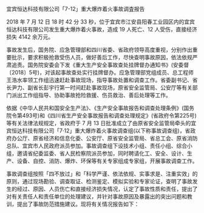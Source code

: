 宜宾恒达科技有限公司「7-12」重大爆炸着火事故调査报告

2018 年 7 月 12 日 18 时 42 分 33 秒，位于宜宾市江安县阳春工业园区内的宜宾恒达科技有限公司发生重大爆炸着火事故，造成 19 人死亡、12 人受伤，直接经济损失 4142 余万元。

事故发生后，国务院、应急管理部和四川省委、省政府领导高度重视，分别作出重要批示，要求积极抢救受伤人员，做好善后工作，尽快查明事故原因，依法依规严肃追责。国务院安委会下发《重大生产安全事故查处挂牌督办通知书》(安委督〔2018〕5号)，对该起事故查处实行挂牌督办。应急管理部党组成员、总工程师王浩水率领工作组迅速赶赴事故现场，指导事故处置和调查工作。省委副书记、省长尹力、副省长彭宇行第一时间赶赴事故现场，原省安全监管局、公安厅等有关部门派出工作组指导、协助事故抢险救援、伤员救治、善后处理等工作。

依据《中华人民共和国安全生产法》、《生产安全事故报告和调查处理条例》(国务院令第493号)和《四川省生产安全事故报告和调查处理规定》(省政府令第225号)等有关法律法规规定，省政府于 7 月 13 日批准成立了由原省安全监管局牵头的宜宾恒达科技有限公司「7·12」重大爆炸着火事故调查组(以下称事故调查组)，省政府办公厅、原省经济和信息化委、公安厅、原省安全监管局、省总工会、原省消防总队、宜宾市人民政府派员参加。事故调查组下设技术小组、责任小组、综合小组，邀请省纪委监委、省人民检察院派员参加，同时聘请化工、安全、设计、生产、设备、自控、消防、爆炸、环保等有关专家组成专家组，开展事故调查工作。

事故调查组按照「四不放过」和「科学严谨、依法依规、实事求是、注重实效」的原则，通过现场勘验、调查取证、检测鉴定、模拟实验和专家论证，查明了事故发生的经过、原因、人员伤亡和直接经济损失情况，认定了事故性质和责任，提出了对有关责任人和责任单位的处理建议，并针对事故原因及暴露出的突出问题和教训，提出了事故防范措施建议。现将有关情况报告如下：